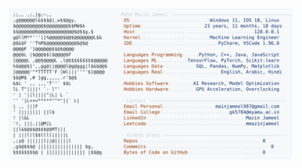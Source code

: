 <picture>
  <source srcset="https://raw.githubusercontent.com/mmazinjameel/mmazinjameel/main/dark_mode.svg?v=1761192776" media="(prefers-color-scheme: dark)">
  <img src="https://raw.githubusercontent.com/mmazinjameel/mmazinjameel/main/light_mode.svg?v=1761192776">
</picture>
